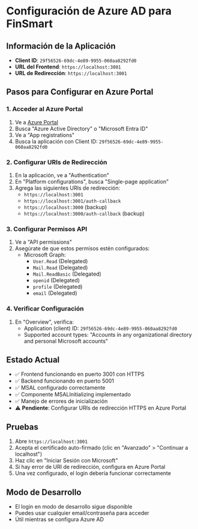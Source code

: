 # Configuración de Azure AD para FinSmart

## Información de la Aplicación
- **Client ID**: `29f56526-69dc-4e89-9955-060aa8292fd0`
- **URL del Frontend**: `https://localhost:3001`
- **URL de Redirección**: `https://localhost:3001`

## Pasos para Configurar en Azure Portal

### 1. Acceder al Azure Portal
1. Ve a [Azure Portal](https://portal.azure.com)
2. Busca "Azure Active Directory" o "Microsoft Entra ID"
3. Ve a "App registrations"
4. Busca la aplicación con Client ID: `29f56526-69dc-4e89-9955-060aa8292fd0`

### 2. Configurar URIs de Redirección
1. En la aplicación, ve a "Authentication"
2. En "Platform configurations", busca "Single-page application"
3. Agrega las siguientes URIs de redirección:
   - `https://localhost:3001`
   - `https://localhost:3001/auth-callback`
   - `https://localhost:3000` (backup)
   - `https://localhost:3000/auth-callback` (backup)

### 3. Configurar Permisos API
1. Ve a "API permissions"
2. Asegúrate de que estos permisos estén configurados:
   - Microsoft Graph:
     - `User.Read` (Delegated)
     - `Mail.Read` (Delegated) 
     - `Mail.ReadBasic` (Delegated)
     - `openid` (Delegated)
     - `profile` (Delegated)
     - `email` (Delegated)

### 4. Verificar Configuración
1. En "Overview", verifica:
   - Application (client) ID: `29f56526-69dc-4e89-9955-060aa8292fd0`
   - Supported account types: "Accounts in any organizational directory and personal Microsoft accounts"

## Estado Actual
- ✅ Frontend funcionando en puerto 3001 con HTTPS
- ✅ Backend funcionando en puerto 5001
- ✅ MSAL configurado correctamente
- ✅ Componente MSALInitializing implementado
- ✅ Manejo de errores de inicialización
- ⚠️ **Pendiente**: Configurar URIs de redirección HTTPS en Azure Portal

## Pruebas
1. Abre `https://localhost:3001`
2. Acepta el certificado auto-firmado (clic en "Avanzado" > "Continuar a localhost")
3. Haz clic en "Iniciar Sesión con Microsoft"
4. Si hay error de URI de redirección, configura en Azure Portal
5. Una vez configurado, el login debería funcionar correctamente

## Modo de Desarrollo
- El login en modo de desarrollo sigue disponible
- Puedes usar cualquier email/contraseña para acceder
- Útil mientras se configura Azure AD